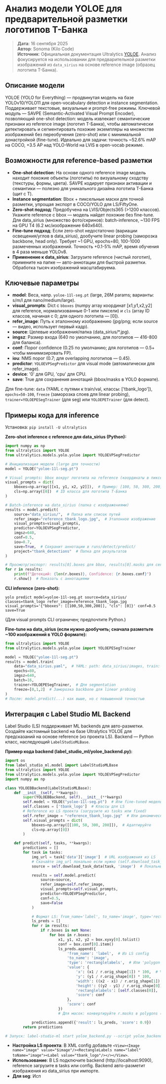 
# Анализ модели YOLOE для предварительной разметки логотипов Т-Банка

> **Дата**: 16 сентября 2025  
> **Автор**: Sonoma (Kilo Code)  
> **Источник**: Официальная документация Ultralytics [YOLOE](https://docs.ultralytics.com/ru/models/yoloe/). Анализ фокусируется на использовании для предварительной разметки изображений из `data_sirius` на основе reference image (образец логотипа Т-Банка).

## Описание модели
YOLOE (YOLO for Everything) — продвинутая модель на базе YOLOv10/YOLO11 для open-vocabulary detection и instance segmentation. Поддерживает текстовые, визуальные и prompt-free режимы. Ключевой модуль — SAVPE (Semantic-Activated Visual Prompt Encoder), позволяющий one-shot detection: модель извлекает семантические признаки из reference image (логотип Т-Банка), чтобы автоматически детектировать и сегментировать похожие экземпляры на множестве изображений без переобучения (zero-shot) или с минимальной донастройкой (fine-tune). Идеально для задачи: точность ~52.6% mAP на COCO, +3.5 AP над YOLO-World на LVIS в open-vocab режиме.

## Возможности для reference-based разметки
- **One-shot detection**: На основе одного reference image модель находит похожие объекты (логотипы) по визуальному сходству (текстуры, формы, цвета). SAVPE кодирует признаки активации и семантики — полезно для уникального дизайна логотипа Т-Банка (щит с T).
- **Instance segmentation**: Bbox + пиксельные маски для точной разметки, упрощая экспорт в COCO/YOLO для LS/FiftyOne.
- **Zero-shot подход**: Предобучена на LVIS/Objects365 (>1200 классов). Укажите reference с bbox — модель найдет похожие без fine-tune. Для data_sirius (множество фото/скринов): batch-inference, ~130 FPS на GPU T4 (6.2 мс/изображение 640x640).
- **Fine-tune подход**: Если zero-shot недостаточно (вариации освещения/углов в data_sirius), дообучите linear probing (заморозка backbone, head only). Требует ~1 GPU, epochs=80, 100-1000 размеченных изображений. Точность +0.1-5% mAP, время обучения в 4 раза меньше YOLOv8.
- **Применение к data_sirius**: Загрузите reference (чистый логотип), примените на папке — авто-аннотации для быстрой разметки. Обработка тысяч изображений масштабируема.

## Ключевые параметры
- **model**: Веса, напр. `yoloe-11l-seg.pt` (large, 26M params; варианты: s/m/l для nano/medium/large).
- **visual_prompts**: Dict с `bboxes` (numpy array координат [x1,y1,x2,y2] для reference, нормализованные 0-1 или пиксели) и `cls` (array ID классов, начиная с 0; для одного логотипа — [0]).
- **refer_image**: Путь к эталонному изображению (jpg/png; если source — видео, использует первый кадр).
- **source**: Целевые изображения/папка (data_sirius/*.jpg).
- **imgsz**: Размер входа (640 по умолчанию, для логотипов — 416-800 для баланса).
- **conf**: Порог confidence (0.25 по умолчанию; для логотипов — 0.5+ чтобы минимизировать FP).
- **iou**: NMS порог (0.7; для overlapping логотипов — 0.45).
- **predictor**: `YOLOEVPSegPredictor` для visual mode (автоматически для refer_image).
- **device**: '0' для GPU, 'cpu' для CPU.
- **save**: True для сохранения аннотаций (bbox/masks в YOLO формате).

Для fine-tune: `data` (YAML с путями к train/val, классы: ['tbank_logo']), `epochs=50-100`, `freeze` (заморозка слоев для linear probing), `trainer=YOLOEPESegTrainer` (для seg) или `YOLOEPETrainer` (для detect).

## Примеры кода для inference
Установка: `pip install -U ultralytics`

**Zero-shot inference с reference для data_sirius (Python):**
```python
import numpy as np
from ultralytics import YOLOE
from ultralytics.models.yolo.yoloe import YOLOEVPSegPredictor

# Инициализация модели (large для точности)
model = YOLOE("yoloe-11l-seg.pt")

# Visual prompts: bbox вокруг логотипа на reference (координаты в пикселях; адаптируйте под ваше reference)
visual_prompts = dict(
    bboxes=np.array([[x1, y1, x2, y2]]),  # Пример: [100, 50, 300, 200] для логотипа
    cls=np.array([0])  # ID класса для логотипа Т-Банка
)

# Batch-inference на data_sirius (папка с изображениями)
results = model.predict(
    source="data_sirius/",  # Папка или список путей
    refer_image="reference_tbank_logo.jpg",  # Эталонное изображение
    visual_prompts=visual_prompts,
    predictor=YOLOEVPSegPredictor,
    imgsz=640,
    conf=0.5,
    iou=0.7,
    save=True,  # Сохранит аннотации в runs/detect/predict/
    project="tbank_detections"  # Папка для результатов
)

# Просмотр/экспорт: results[0].boxes для bbox, results[0].masks для сегментации
for r in results:
    print(f"Детекций: {len(r.boxes)}, Confidence: {r.boxes.conf}")
    r.show()  # Показать с аннотациями
```

**CLI inference (zero-shot):**
```
yolo predict model=yoloe-11l-seg.pt source=data_sirius/ classes=tbank_logo refer_image=reference_tbank_logo.jpg visual_prompts='{"bboxes": [[100,50,300,200]], "cls": [0]}' conf=0.5 save=True
```
(Для visual prompts CLI ограничен; предпочтите Python.)

**Fine-tune на data_sirius (если нужно дообучить; сначала разметьте ~100 изображений в YOLO формате):**
```python
from ultralytics import YOLOE
from ultralytics.models.yolo.yoloe import YOLOEPESegTrainer

model = YOLOE("yoloe-11l-seg.pt")
results = model.train(
    data="data_sirius.yaml",  # YAML: path: data_sirius/images, train: labels/train, val: labels/val, nc:1, names: ['tbank_logo']
    epochs=80,
    imgsz=640,
    batch=16,
    trainer=YOLOEPESegTrainer,  # Для segmentation
    freeze=[0,1,2]  # Заморозка backbone для linear probing
)
# После: model.predict(...) как выше, но с повышенной точностью
```

## Интеграция с Label Studio ML Backend
Label Studio (LS) поддерживает ML backends для авто-разметки. Создайте кастомный backend на базе Ultralytics YOLOE для предсказаний на основе reference (из проекта LS). Backend — Python класс, наследующий `LabelStudioMLBase`.

**Пример кода backend (label_studio_ml/yoloe_backend.py):**
```python
import os
from label_studio_ml.model import LabelStudioMLBase
from ultralytics import YOLOE
from ultralytics.models.yolo.yoloe import YOLOEVPSegPredictor
import numpy as np

class YOLOEBBackend(LabelStudioMLBase):
    def __init__(self, **kwargs):
        super(YOLOEBBackend, self).__init__(**kwargs)
        self.model = YOLOE("yoloe-11l-seg.pt")  # Или fine-tuned модель
        self.classes = ['tbank_logo']  # Классы для LS
        # Reference из LS проекта (загрузите из tasks или fixed)
        self.refer_image = "reference_tbank_logo.jpg"  # Или динамически из config
        self.visual_prompts = dict(
            bboxes=np.array([[100, 50, 300, 200]]),  # Адаптируйте
            cls=np.array([0])
        )

    def predict(self, tasks, **kwargs):
        predictions = []
        for task in tasks:
            img_url = task['data']['image']  # URL изображения из LS
            # Скачайте img_url локально если нужно (self.download_task_data)
            source = self.download_task_data(task, 'image')  # Локальный путь

            results = self.model.predict(
                source=source,
                refer_image=self.refer_image,
                visual_prompts=self.visual_prompts,
                predictor=YOLOEVPSegPredictor,
                conf=0.5,
                save=False
            )

            # Формат LS: from_name='label', to_name='image', type='rectanglelabels' или 'brushlabels' для seg
            ls_preds = []
            for r in results:
                if r.boxes is not None:
                    for box in r.boxes:
                        x1, y1, x2, y2 = box.xyxy[0].tolist()
                        conf = box.conf[0].item()
                        ls_preds.append({
                            'from_name': 'label',  # Из LS config
                            'to_name': 'image',
                            'type': 'rectanglelabels',  # Или 'polygon' для masks
                            'value': {
                                'x': (x1 / r.orig_shape[1]) * 100,  # % координаты
                                'y': (y1 / r.orig_shape[0]) * 100,
                                'width': ((x2 - x1) / r.orig_shape[1]) * 100,
                                'height': ((y2 - y1) / r.orig_shape[0]) * 100,
                                'rectanglelabels': [self.classes[0]],
                                'score': conf
                            },
                            'score': conf
                        })
                        # Для масок: конвертируйте r.masks в polygons (используйте cv2 или skimage)

            predictions.append({'result': ls_preds, 'score': 0.9})
        return predictions

# Запуск: label-studio-ml start yoloe_backend.py --script yoloe_backend:YOLOEBBackend --port 9090
```
- **Настройка LS проекта**: В XML config добавьте `<View><Image name="image" value="$image"/><RectangleLabels name="label" toName="image"><Label value="tbank_logo"/></></View>`.
- **Использование**: В LS подключите backend (http://localhost:9090), reference загрузите в tasks или config. Backend авто-разметит изображения из data_sirius при импорте.
- **Для seg**: Исп